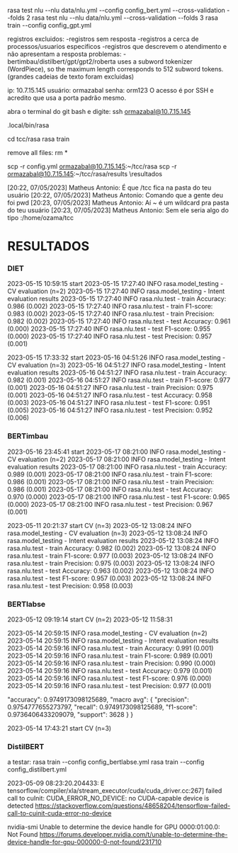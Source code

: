 rasa test nlu --nlu data/nlu.yml --config config_bert.yml --cross-validation --folds 2
rasa test nlu --nlu data/nlu.yml --cross-validation --folds 3
rasa train --config config_gpt.yml

registros excluidos:
-registros sem resposta
-registros a cerca de processos/usuarios especificos
-registros que descrevem o atendimento e não apresentam a resposta
problemas:
-bertimbau/distilbert/gpt/gpt2/roberta uses a subword tokenizer (WordPiece), so the maximum length corresponds to 512 subword tokens. (grandes cadeias de texto foram excluidas)

ip: 10.7.15.145
usuário: ormazabal
senha: orm123
O acesso é por SSH e acredito que usa a porta padrão mesmo.

abra o terminal do git bash e digite: ssh ormazabal@10.7.15.145

.local/bin/rasa

cd tcc/rasa 
rasa train

remove all files: rm *

scp -r config.yml ormazabal@10.7.15.145:~/tcc/rasa
scp -r ormazabal@10.7.15.145:~/tcc/rasa/results \resultados


[20:22, 07/05/2023] Matheus Antonio: É que /tcc fica na pasta do teu usuário
[20:22, 07/05/2023] Matheus Antonio: Comando que a gente deu foi pwd
[20:23, 07/05/2023] Matheus Antonio: Aí ~ é um wildcard pra pasta do teu usuário
[20:23, 07/05/2023] Matheus Antonio: Sem ele seria algo do tipo :/home/ozama/tcc



# RESULTADOS

### DIET

2023-05-15 10:59:15 start
2023-05-15 17:27:40 INFO     rasa.model_testing  - CV evaluation (n=2)
2023-05-15 17:27:40 INFO     rasa.model_testing  - Intent evaluation results
2023-05-15 17:27:40 INFO     rasa.nlu.test  - train Accuracy: 0.986 (0.002)
2023-05-15 17:27:40 INFO     rasa.nlu.test  - train F1-score: 0.983 (0.002)
2023-05-15 17:27:40 INFO     rasa.nlu.test  - train Precision: 0.982 (0.002)
2023-05-15 17:27:40 INFO     rasa.nlu.test  - test Accuracy: 0.961 (0.000)
2023-05-15 17:27:40 INFO     rasa.nlu.test  - test F1-score: 0.955 (0.000)
2023-05-15 17:27:40 INFO     rasa.nlu.test  - test Precision: 0.957 (0.001)

2023-05-15 17:33:32 start
2023-05-16 04:51:26 INFO     rasa.model_testing  - CV evaluation (n=3)
2023-05-16 04:51:27 INFO     rasa.model_testing  - Intent evaluation results
2023-05-16 04:51:27 INFO     rasa.nlu.test  - train Accuracy: 0.982 (0.001)
2023-05-16 04:51:27 INFO     rasa.nlu.test  - train F1-score: 0.977 (0.001)
2023-05-16 04:51:27 INFO     rasa.nlu.test  - train Precision: 0.975 (0.001)
2023-05-16 04:51:27 INFO     rasa.nlu.test  - test Accuracy: 0.958 (0.003)
2023-05-16 04:51:27 INFO     rasa.nlu.test  - test F1-score: 0.951 (0.005)
2023-05-16 04:51:27 INFO     rasa.nlu.test  - test Precision: 0.952 (0.006)

### BERTimbau

2023-05-16 23:45:41 start
2023-05-17 08:21:00 INFO     rasa.model_testing  - CV evaluation (n=2)
2023-05-17 08:21:00 INFO     rasa.model_testing  - Intent evaluation results
2023-05-17 08:21:00 INFO     rasa.nlu.test  - train Accuracy: 0.989 (0.001)
2023-05-17 08:21:00 INFO     rasa.nlu.test  - train F1-score: 0.986 (0.001)
2023-05-17 08:21:00 INFO     rasa.nlu.test  - train Precision: 0.986 (0.001)
2023-05-17 08:21:00 INFO     rasa.nlu.test  - test Accuracy: 0.970 (0.000)
2023-05-17 08:21:00 INFO     rasa.nlu.test  - test F1-score: 0.965 (0.000)
2023-05-17 08:21:00 INFO     rasa.nlu.test  - test Precision: 0.967 (0.001)


















2023-05-11 20:21:37 start CV (n=3)
2023-05-12 13:08:24 INFO     rasa.model_testing  - CV evaluation (n=3)
2023-05-12 13:08:24 INFO     rasa.model_testing  - Intent evaluation results
2023-05-12 13:08:24 INFO     rasa.nlu.test  - train Accuracy: 0.982 (0.002)
2023-05-12 13:08:24 INFO     rasa.nlu.test  - train F1-score: 0.977 (0.003)
2023-05-12 13:08:24 INFO     rasa.nlu.test  - train Precision: 0.975 (0.003)
2023-05-12 13:08:24 INFO     rasa.nlu.test  - test Accuracy: 0.963 (0.002)
2023-05-12 13:08:24 INFO     rasa.nlu.test  - test F1-score: 0.957 (0.003)
2023-05-12 13:08:24 INFO     rasa.nlu.test  - test Precision: 0.958 (0.003)

### BERTlabse

2023-05-12 09:19:14 start CV (n=2)
2023-05-12 11:58:31

2023-05-14 20:59:15 INFO     rasa.model_testing  - CV evaluation (n=2)      
2023-05-14 20:59:15 INFO     rasa.model_testing  - Intent evaluation results
2023-05-14 20:59:16 INFO     rasa.nlu.test  - train Accuracy: 0.991 (0.001) 
2023-05-14 20:59:16 INFO     rasa.nlu.test  - train F1-score: 0.989 (0.001) 
2023-05-14 20:59:16 INFO     rasa.nlu.test  - train Precision: 0.990 (0.000)
2023-05-14 20:59:16 INFO     rasa.nlu.test  - test Accuracy: 0.979 (0.001)  
2023-05-14 20:59:16 INFO     rasa.nlu.test  - test F1-score: 0.976 (0.000)  
2023-05-14 20:59:16 INFO     rasa.nlu.test  - test Precision: 0.977 (0.001) 

"accuracy": 0.9749173098125689,
  "macro avg": {
    "precision": 0.9754777655273797,
    "recall": 0.9749173098125689,
    "f1-score": 0.9736406433209079,
    "support": 3628
  }
}

2023-05-14 17:43:21 start CV (n=3)



### DistilBERT




a testar:
rasa train --config config_bertlabse.yml
rasa train --config config_distilbert.yml

2023-05-09 08:23:20.204433: E tensorflow/compiler/xla/stream_executor/cuda/cuda_driver.cc:267] failed call to cuInit: CUDA_ERROR_NO_DEVICE: no CUDA-capable device is detected
https://stackoverflow.com/questions/48658204/tensorflow-failed-call-to-cuinit-cuda-error-no-device

nvidia-smi
Unable to determine the device handle for GPU 0000:01:00.0: Not Found
https://forums.developer.nvidia.com/t/unable-to-determine-the-device-handle-for-gpu-000000-0-not-found/231710
